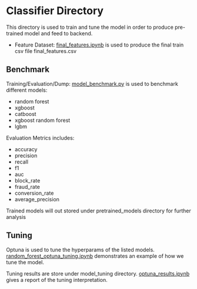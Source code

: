 # Classifier Directory

This directory is used to train and tune the model in order to produce pre-trained model and feed to backend.

* Feature Dataset: [final_features.ipynb](../feature-engineering/final_features.ipynb) is used to produce the final train csv
  file final_features.csv

## Benchmark
Training/Evaluation/Dump: [model_benchmark.py](./model_benchmark.py) is used to benchmark different models:
* random forest
* xgboost
* catboost
* xgboost random forest
* lgbm

Evaluation Metrics includes: 
- accuracy  
- precision    
- recall        
- f1       
- auc  
- block_rate  
- fraud_rate  
- conversion_rate  
- average_precision

Trained models will out stored under pretrained_models directory for further analysis


## Tuning

Optuna is used to tune the hyperparams of the listed models. [random_forest_optuna_tuning.ipynb](./model_tuning/random_forest_optuna_tuning.ipynb) demonstrates an example of how we tune the model.

Tuning results are store under model_tuning directory. [optuna_results.ipynb](./model_tuning/optuna_results.ipynb) gives a report of the tuning interpretation.